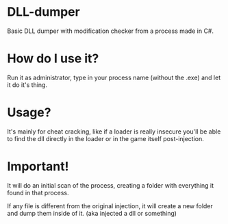 # DLL-dumper
Basic DLL dumper with modification checker from a process made in C#.

# How do I use it?
Run it as administrator, type in your process name (without the .exe) and let it do it's thing.

# Usage?
It's mainly for cheat cracking, like if a loader is really insecure you'll be able to find the dll directly in the loader or in the game itself post-injection.

# Important!
It will do an initial scan of the process, creating a folder with everything it found in that process.

If any file is different from the original injection, it will create a new folder and dump them inside of it. (aka injected a dll or something)
